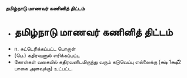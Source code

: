 **தமிழ்நாடு மாணவர் கணினித் திட்டம்**
- # தமிழ்நாடு மாணவர் கணினித் திட்டம்
- n. சுட்டெரிக்கப்பட்ட பொருள்
- (பெ.) கதிரவனால் எரிக்கப்பட்ட
- கோள்கள் வகையில் கதிரவனிடமிருந்து வரும் கடுவெப்பு எல்லைக்கு (க்ஷ் 1க்ஷீ2 பாகை அளவுக்கு) உட்பட்ட.

